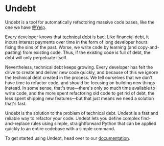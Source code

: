 # Undebt

Undebt is a tool for automatically refactoring massive code bases, like the one we have [@Yelp](https://github.com/Yelp).

Every developer knows that [technical debt](https://en.wikipedia.org/wiki/Technical_debt) is bad. Like financial debt, it incurs interest payments over time in the form of long developer hours fixing the sins of the past. Worse, we write code by learning (and copy-and-pasting) from existing code. Thus, if the existing code is full of debt, the debt will only perpetuate itself.

Nevertheless, technical debt keeps growing. Every developer has felt the drive to create and deliver new code quickly, and because of this we ignore the technical debt created in the process. We tell ourselves that we don't have time to refactor code, and should be focusing on building new things instead. In some sense, that's true—there's only so much time available to write code, and the more spent refactoring old code to get rid of debt, the less spent shipping new features—but that just means we need a solution that's fast.

Undebt is the solution to the problem of technical debt. Undebt is a fast and reliable way to refactor your code. Undebt lets you define complex find-and-replace rules using simple, straightforward Python that can be applied quickly to an entire codebase with a simple command.

To get started using Undebt, head over to our [documentation](http://undebt.readthedocs.io/en/latest/).
